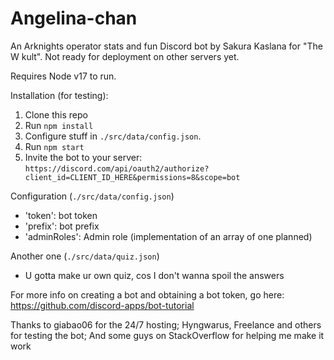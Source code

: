# Angelina-chan

An Arknights operator stats and fun Discord bot by Sakura Kaslana for "The W kult". Not ready for deployment on other servers yet.


Requires Node v17 to run.

Installation (for testing):
1. Clone this repo
2. Run `npm install`
3. Configure stuff in `./src/data/config.json`.
4. Run `npm start`
5. Invite the bot to your server: `https://discord.com/api/oauth2/authorize?client_id=CLIENT_ID_HERE&permissions=8&scope=bot`

Configuration (`./src/data/config.json`)
- 'token': bot token
- 'prefix': bot prefix
- 'adminRoles': Admin role (implementation of an array of one planned)

Another one (`./src/data/quiz.json`)
- U gotta make ur own quiz, cos I don't wanna spoil the answers

For more info on creating a bot and obtaining a bot token, go here: https://github.com/discord-apps/bot-tutorial

Thanks to giabao06 for the 24/7 hosting; Hyngwarus, Freelance and others for testing the bot; And some guys on StackOverflow for helping me make it work

